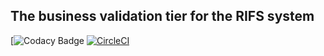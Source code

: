 ## The business validation tier for the RIFS system

[![Codacy Badge](https://api.codacy.com/project/badge/Grade/79c11c91bca345b9857902f637)
[![CircleCI](https://circleci.com/gh/UKGovernmentBEIS/rifs-business.svg?style=svg)](https://circleci.com/gh/UKGovernmentBEIS/rifs-business)

